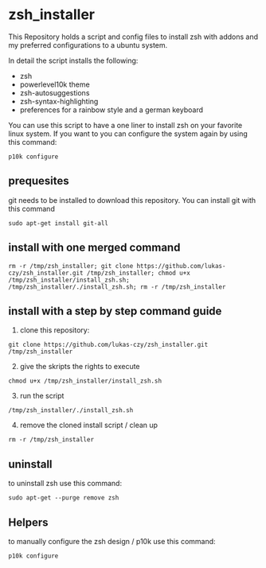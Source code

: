 # zsh_installer
This Repository holds a script and config files to install zsh with addons and my preferred configurations to a ubuntu system.

In detail the script installs the following:
- zsh
- powerlevel10k theme
- zsh-autosuggestions
- zsh-syntax-highlighting
- preferences for a rainbow style and a german keyboard

You can use this script to have a one liner to install zsh on your favorite linux system. 
If you want to you can configure the system again by using this command:
```
p10k configure
```

## prequesites

git needs to be installed to download this repository. You can install git with this command
```
sudo apt-get install git-all
```

## install with one merged command

```
rm -r /tmp/zsh_installer; git clone https://github.com/lukas-czy/zsh_installer.git /tmp/zsh_installer; chmod u+x /tmp/zsh_installer/install_zsh.sh; /tmp/zsh_installer/./install_zsh.sh; rm -r /tmp/zsh_installer
```

## install with a step by step command guide

1. clone this repository:
```
git clone https://github.com/lukas-czy/zsh_installer.git /tmp/zsh_installer
```
2. give the skripts the rights to execute
```
chmod u+x /tmp/zsh_installer/install_zsh.sh
```
3. run the script
```
/tmp/zsh_installer/./install_zsh.sh
```
4. remove the cloned install script / clean up
```
rm -r /tmp/zsh_installer
```

## uninstall

to uninstall zsh use this command:
```
sudo apt-get --purge remove zsh
```

## Helpers

to manually configure the zsh design / p10k use this command:
```
p10k configure
```
